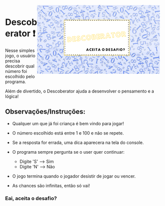 <img src="https://github.com/pah-10/Descoberator/blob/main/Capa.png" min-width="500px" max-width="500px" width="400px" align="right" alt="Computador ">

# Descoberator :exclamation:


Nesse simples jogo, o usuário precisa descobrir qual número foi escolhido pelo programa.

Além de divertido, o Descoberator ajuda a desenvolver o pensamento e a lógica!


## Observações/Instruções:


* Qualquer um que já foi criança é bem vindo para jogar!

* O número escolhido está entre 1 e 100 e não se repete.

* Se a resposta for errada, uma dica aparecera na tela do console.

* O programa sempre pergunta se o user quer continuar:

    - Digite 'S' --> Sim  
    - Digite 'N' --> Não
    
* O jogo termina quando o jogador desistir de jogar ou vencer.

* As chances são infinitas, então só vai!


### Eai, aceita o desafio?

